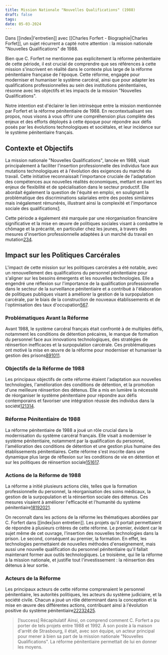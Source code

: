 ```yaml
---
title: Mission Nationale "Nouvelles Qualifications" (1988)
draft: false
tags: 
date: 05-03-2024
---
```

Dans [[index|l'entretien]] avec [[Charles Forfert - Biographie|Charles Forfet]], un sujet récurrent a capté notre attention : la mission nationale "Nouvelles Qualifications" de 1988. 

Bien que C. Forfert ne mentionne pas explicitement la réforme pénitentiaire de cette période, il est crucial de comprendre que ses références à cette mission s'inscrivent en réalité dans le contexte plus large de la réforme pénitentiaire française de l'époque. Cette réforme, engagée pour moderniser et humaniser le système carcéral, ainsi que pour adapter les qualifications professionnelles au sein des institutions pénitentiaires, résonne avec les objectifs et les impacts de la mission "Nouvelles Qualifications". 

Notre intention est d'éclairer le lien intrinsèque entre la mission mentionnée par Forfert et la réforme pénitentiaire de 1988. En recontextualisant ses propos, nous visons à vous offrir une compréhension plus complète des enjeux et des efforts déployés à cette époque pour répondre aux défis posés par les évolutions technologiques et sociétales, et leur incidence sur le système pénitentiaire français. 
## Contexte et Objectifs
La mission nationale "Nouvelles Qualifications", lancée en 1988, visait principalement à faciliter l'insertion professionnelle des individus face aux mutations technologiques et à l'évolution des exigences du marché du travail. Cette initiative reconnaissait l'importance cruciale de l'adaptation des compétences aux nouvelles réalités économiques, mettant en avant les enjeux de flexibilité et de spécialisation dans le secteur productif. Elle abordait également la question de l'équité en emploi, en soulignant la problématique des discriminations salariales entre des postes similaires mais inégalement rémunérés, illustrant ainsi la complexité et l'importance sociale des qualifications[1](https://www.erudit.org/fr/revues/rf/1996-v9-n1-rf1653/057867ar.pdf).

Cette période a également été marquée par une réorganisation financière significative et la mise en œuvre de politiques sociales visant à combattre le chômage et la précarité, en particulier chez les jeunes, à travers des mesures d'insertion professionnelle adaptées à un marché du travail en mutation[2](https://www.cairn.info/des-raisons-de-renaitre--9782494241060-page-61.htm)[3](https://www.persee.fr/doc/socco_1150-1944_1993_num_14_1_1134)[4](https://www.senat.fr/comptes-rendus-seances/5eme/pdf/1988/11/s19881128_1827_1882.pdf).

## Impact sur les Politiques Carcérales
L'impact de cette mission sur les politiques carcérales a été notable, avec un renouvellement des qualifications du personnel pénitentiaire pour s'aligner sur les besoins émergents et les nouvelles technologies. Elle a engendré une réflexion sur l'importance de la qualification professionnelle dans le secteur de la surveillance pénitentiaire et a contribué à l'élaboration de politiques publiques visant à améliorer la gestion de la surpopulation carcérale, par le biais de la construction de nouveaux établissements et de l'optimisation des taux d'occupation[5](https://politique.pappers.fr/question/situation-prisons-QSN67460)[6](https://www.erudit.org/fr/revues/rf/1996-v9-n1-rf1653/057867ar.pdf)[7](https://www.ccomptes.fr/system/files/2023-10/20231005-surpopulation-carcerale-persistante.pdf).

### Problématiques Avant la Réforme
Avant 1988, le système carcéral français était confronté à de multiples défis, notamment les conditions de détention précaires, le manque de formation du personnel face aux innovations technologiques, des stratégies de réinsertion inefficaces et la surpopulation carcérale. Ces problématiques ont motivé la mise en œuvre de la réforme pour moderniser et humaniser la gestion des prisons[8](https://www.persee.fr/doc/ds_0378-7931_1988_num_12_1_1528)[9](https://shs.hal.science/halshs-00343192/file/La_reforme_des_prisons_sous_la_troisieme_Republique.pdf)[10](https://journals.openedition.org/criminocorpus/246)[11](https://www.justice.gouv.fr/sites/default/files/2023-05/Travaux_et_doc_84_AP_1945_1975_2015_naissance_reformes_problematiques_actualite.pdf).
### Objectifs de la Réforme de 1988
Les principaux objectifs de cette réforme étaient l'adaptation aux nouvelles technologies, l'amélioration des conditions de détention, et la promotion d'une meilleure réinsertion des détenus. Elle a mis en lumière la nécessité de réorganiser le système pénitentiaire pour répondre aux défis contemporains et favoriser une intégration réussie des individus dans la société[12](https://www.cairn.info/revue-droit-et-societe1-2011-2-page-371.htm)[13](https://www.cairn.info/revue-actes-de-la-recherche-en-sciences-sociales-2001-1-page-15.htm)[14](https://www.persee.fr/doc/ds_0378-7931_1988_num_12_1_1528).
### Réforme Pénitentiaire de 1988
La réforme pénitentiaire de 1988 a joué un rôle crucial dans la modernisation du système carcéral français. Elle visait à moderniser le système pénitentiaire, notamment par la qualification du personnel, l'amélioration des conditions de détention et une gestion plus humaine des établissements pénitentiaires. Cette réforme s'est inscrite dans une dynamique plus large de réflexion sur les conditions de vie en détention et sur les politiques de réinsertion sociale[15](https://www.cairn.info/revue-droit-et-societe1-2011-2-page-371.htm)[16](https://www.cairn.info/revue-actes-de-la-recherche-en-sciences-sociales-2001-1-page-15.htm)[17](https://politique.pappers.fr/question/situation-prisons-QSN67460).
### Actions de la Réforme de 1988
La réforme a initié plusieurs actions clés, telles que la formation professionnelle du personnel, la réorganisation des soins médicaux, la gestion de la surpopulation et la réinsertion sociale des détenus. Ces mesures visaient à améliorer l'efficacité et l'humanité du système pénitentiaire[18](https://www.cairn.info/revue-droit-et-societe1-2011-2-page-371.htm)[19](https://books.openedition.org/pur/73719?lang=fr)[20](https://journals.openedition.org/criminocorpus/3173)[21](https://journals.openedition.org/criminocorpus/3173?lang=de).

On reconnaît dans les actions de la réforme les thématiques abordées par C. Forfert dans [[index|son entretien]]. Les projets qu'il portait permettaient de répondre à plusieurs critères de cette réforme. Le premier, évident car le sujet même de cet ouvrage, l'insertion des nouvelles technologies dans la prison. Le second, conséquent au premier, la formation. En effet, les technologies permettaient de nouvelles méthodes d'enseignement, mais aussi une nouvelle qualification du personnel pénitentiaire qu'il fallait maintenant former aux outils technologiques. Le troisième, qui lie la réforme à la mission nationale, et justifie tout l'investissement : la réinsertion des détenus à leur sortie.
### Acteurs de la Réforme
Les principaux acteurs de cette réforme comprenaient le personnel pénitentiaire, les autorités politiques, les acteurs du système judiciaire, et la société civile. Chacun a joué un rôle déterminant dans la conception et la mise en œuvre des différentes actions, contribuant ainsi à l'évolution positive du système pénitentiaire[22](https://journals.openedition.org/criminocorpus/3173?lang=de)[23](https://books.openedition.org/pur/73719?lang=fr)[24](https://books.openedition.org/pur/73722?lang=fr)[25](https://www.cairn.info/revue-droit-et-societe1-2011-2-page-371.htm).


> [!success] Récapitulatif
> Ainsi, on comprend comment C. Forfert a pu porter de tels projets entre 1988 et 1992. À son poste à la maison d'arrêt de Strasbourg, il était, avec son équipe, un acteur principal pour mener à bien sa part de la mission nationale "Nouvelles Qualifications". La réforme pénitentiaire permettait de lui en donner les moyens.
